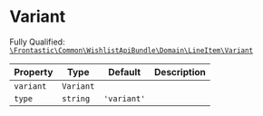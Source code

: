 #  Variant

Fully Qualified: [`\Frontastic\Common\WishlistApiBundle\Domain\LineItem\Variant`](../../../../../src/php/WishlistApiBundle/Domain/LineItem/Variant.php)



Property|Type|Default|Description
--------|----|-------|-----------
`variant`|`Variant`||
`type`|`string`|`'variant'`|

